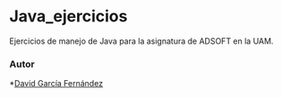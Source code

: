 # Java_ejercicios
Ejercicios de manejo de Java para la asignatura de ADSOFT en la UAM.

### Autor
*[David García Fernández](https://github.com/DavidGarciaFer/)
